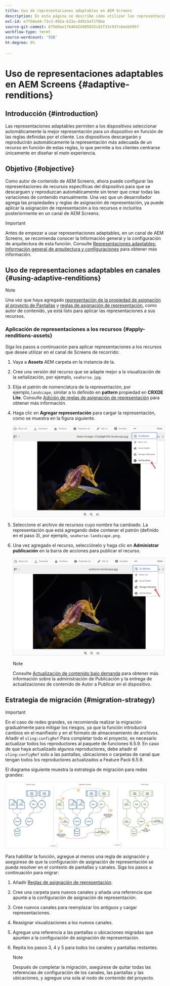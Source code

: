 ```yaml
---
title: Uso de representaciones adaptables en AEM Screens
description: En esta página se describe cómo utilizar las representaciones adaptables en AEM Screens.
exl-id: e7f68ed4-73c3-492a-b33a-dd915ef1f8be
source-git-commit: 67560ae17646424985032c81f33c937c6eeb5957
workflow-type: tm+mt
source-wordcount: '558'
ht-degree: 0%

---
```


# Uso de representaciones adaptables en AEM Screens {#adaptive-renditions}

## Introducción {#introduction}

Las representaciones adaptables permiten a los dispositivos seleccionar automáticamente la mejor representación para un dispositivo en función de las reglas definidas por el cliente. Los dispositivos descargarán y reproducirán automáticamente la representación más adecuada de un recurso en función de estas reglas, lo que permite a los clientes centrarse únicamente en diseñar el *main* experiencia.

## Objetivo {#objective}

Como autor de contenido de AEM Screens, ahora puede configurar las representaciones de recursos específicas del dispositivo para que se descarguen y reproduzcan automáticamente sin tener que crear todas las variaciones de contenido manualmente.
Una vez que un desarrollador agrega las propiedades y reglas de asignación de representación, ya puede aplicar la asignación de representación a los recursos e incluirlos posteriormente en un canal de AEM Screens.

>[!IMPORTANT]
>Antes de empezar a usar representaciones adaptables, en un canal de AEM Screens, se recomienda conocer la Información general y la configuración de arquitectura de esta función. Consulte [Representaciones adaptables: Información general de arquitectura y configuraciones](/help/user-guide/adaptive-renditions.md) para obtener más información.

## Uso de representaciones adaptables en canales {#using-adaptive-renditions}

>[!NOTE]
>Una vez que haya agregado [representación de la propiedad de asignación al proyecto de Pantallas](/help/user-guide/adaptive-renditions.md#rendition-mapping-new) y [reglas de asignación de representación](/help/user-guide/adaptive-renditions.md#add-rendition-mapping-rules), como autor de contenido, ya está listo para aplicar las representaciones a sus recursos.

### Aplicación de representaciones a los recursos {#apply-renditions-assets}

Siga los pasos a continuación para aplicar representaciones a los recursos que desee utilizar en el canal de Screens de recorrido:

1. Vaya a **Assets** AEM carpeta en la instancia de la.

1. Cree una versión del recurso que se adapte mejor a la visualización de la señalización, por ejemplo, `seahorse.jpg`.

1. Elija el patrón de nomenclatura de la representación, por ejemplo,`landscape`, similar a lo definido en **pattern** propiedad en **CRXDE Lite**. Consulte [Adición de reglas de asignación de representación](/help/user-guide/adaptive-renditions.md#add-rendition-mapping-rules) para obtener más información.

1. Haga clic en **Agregar representación** para cargar la representación, como se muestra en la figura siguiente.

   ![imagen](/help/user-guide/assets/adaptive-renditions/manage-pub-asset2.png)

1. Seleccione el archivo de recursos cuyo nombre ha cambiado. La representación que está agregando debe contener el patrón (definido en el paso 3), por ejemplo, `seahorse-landscape.png`.

1. Una vez agregado el recurso, selecciónelo y haga clic en **Administrar publicación** en la barra de acciones para publicar el recurso.

   ![imagen](/help/user-guide/assets/adaptive-renditions/manage-pub-asset1.png)

   >[!NOTE]
   >Consulte [Actualización de contenido bajo demanda](https://experienceleague.adobe.com/docs/experience-manager-screens/user-guide/authoring/content-updates/on-demand-content.html?lang=en) para obtener más información sobre la administración de Publicación y la entrega de actualizaciones de contenido de Autor a Publicar en el dispositivo.


## Estrategia de migración {#migration-strategy}

>[!IMPORTANT]
>En el caso de redes grandes, se recomienda realizar la migración gradualmente para mitigar los riesgos, ya que la función introducirá cambios en el manifiesto y en el formato de almacenamiento de archivos. Añadir el `sling:configRef` Para completar todo el proyecto, es necesario actualizar todos los reproductores al paquete de funciones 6.5.9. En caso de que haya actualizado algunos reproductores, debe añadir el `sling:configRef` solo a las pantallas, ubicaciones o carpetas de canal que tengan todos los reproductores actualizados a Feature Pack 6.5.9.

El diagrama siguiente muestra la estrategia de migración para redes grandes:

![imagen](/help/user-guide/assets/adaptive-renditions/migration-strategy1.png)

Para habilitar la función, agregue al menos una regla de asignación y asegúrese de que la configuración de asignación de representación se pueda resolver en el contexto de pantallas y canales. Siga los pasos a continuación para migrar:

1. Añadir [Reglas de asignación de representación](/help/user-guide/adaptive-renditions.md).
1. Cree una carpeta para nuevos canales y añada una referencia que apunte a la configuración de asignación de representación.
1. Cree nuevos canales para reemplazar los antiguos y cargar representaciones.
1. Reasignar visualizaciones a los nuevos canales.
1. Agregue una referencia a las pantallas o ubicaciones migradas que apunten a la configuración de asignación de representación.
1. Repita los pasos 3, 4 y 5 para todos los canales y pantallas restantes.

   >[!NOTE]
   >Después de completar la migración, asegúrese de quitar todas las referencias de configuración de los canales, las pantallas y las ubicaciones, y agregue una sola al nodo de contenido del proyecto.
